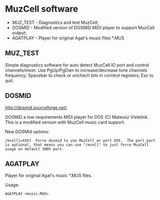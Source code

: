 # MuzCell software

* MUZ_TEST - Diagnostics and test MuzCell;
* DOSMID - Modified version of DOSMID MIDI player to support MuzCell output;
* AGATPLAY - Player for original Agat's music files *.MUS

## MUZ_TEST

Simple diagnostics software for auto detect MuzCell IO port and control channels/mixer.
Use PgUp/PgDwn to increase/decrease tone channels frequency;
Spacebar to check or unchech bits in corntrol registers;
Esc to quit.

## DOSMID

http://dosmid.sourceforge.net/

DOSMID a low-requirements MIDI player for DOS (C) Mateusz Vistelink. 
This is a modified version with MuzCell music card support.

New DOSMid options:

```
/mcell[=XXX]  Force dosmid to use MuzCell on port XXX.  The port part 
is optional, that means you can use "/mcell" to just force MuzCell 
usage on default 300h port.
```

## AGATPLAY

Player for original Agat's music *.MUS files.

Usage: 
```
AGATPLAY <music.MUS>
```
